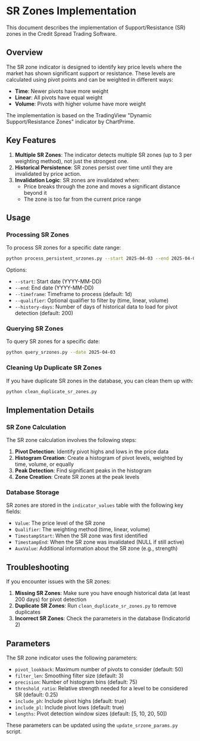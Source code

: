 # SR Zones Implementation

This document describes the implementation of Support/Resistance (SR) zones in the Credit Spread Trading Software.

## Overview

The SR zone indicator is designed to identify key price levels where the market has shown significant support or resistance. These levels are calculated using pivot points and can be weighted in different ways:

- **Time**: Newer pivots have more weight
- **Linear**: All pivots have equal weight
- **Volume**: Pivots with higher volume have more weight

The implementation is based on the TradingView "Dynamic Support/Resistance Zones" indicator by ChartPrime.

## Key Features

1. **Multiple SR Zones**: The indicator detects multiple SR zones (up to 3 per weighting method), not just the strongest one.
2. **Historical Persistence**: SR zones persist over time until they are invalidated by price action.
3. **Invalidation Logic**: SR zones are invalidated when:
   - Price breaks through the zone and moves a significant distance beyond it
   - The zone is too far from the current price range

## Usage

### Processing SR Zones

To process SR zones for a specific date range:

```bash
python process_persistent_srzones.py --start 2025-04-03 --end 2025-04-03 --timeframe 1d
```

Options:

- `--start`: Start date (YYYY-MM-DD)
- `--end`: End date (YYYY-MM-DD)
- `--timeframe`: Timeframe to process (default: 1d)
- `--qualifier`: Optional qualifier to filter by (time, linear, volume)
- `--history-days`: Number of days of historical data to load for pivot detection (default: 200)

### Querying SR Zones

To query SR zones for a specific date:

```bash
python query_srzones.py --date 2025-04-03
```

### Cleaning Up Duplicate SR Zones

If you have duplicate SR zones in the database, you can clean them up with:

```bash
python clean_duplicate_sr_zones.py
```

## Implementation Details

### SR Zone Calculation

The SR zone calculation involves the following steps:

1. **Pivot Detection**: Identify pivot highs and lows in the price data
2. **Histogram Creation**: Create a histogram of pivot levels, weighted by time, volume, or equally
3. **Peak Detection**: Find significant peaks in the histogram
4. **Zone Creation**: Create SR zones at the peak levels

### Database Storage

SR zones are stored in the `indicator_values` table with the following key fields:

- `Value`: The price level of the SR zone
- `Qualifier`: The weighting method (time, linear, volume)
- `TimestampStart`: When the SR zone was first identified
- `TimestampEnd`: When the SR zone was invalidated (NULL if still active)
- `AuxValue`: Additional information about the SR zone (e.g., strength)

## Troubleshooting

If you encounter issues with the SR zones:

1. **Missing SR Zones**: Make sure you have enough historical data (at least 200 days) for pivot detection
2. **Duplicate SR Zones**: Run `clean_duplicate_sr_zones.py` to remove duplicates
3. **Incorrect SR Zones**: Check the parameters in the database (IndicatorId 2)

## Parameters

The SR zone indicator uses the following parameters:

- `pivot_lookback`: Maximum number of pivots to consider (default: 50)
- `filter_len`: Smoothing filter size (default: 3)
- `precision`: Number of histogram bins (default: 75)
- `threshold_ratio`: Relative strength needed for a level to be considered SR (default: 0.25)
- `include_ph`: Include pivot highs (default: true)
- `include_pl`: Include pivot lows (default: true)
- `lengths`: Pivot detection window sizes (default: [5, 10, 20, 50])

These parameters can be updated using the `update_srzone_params.py` script.
